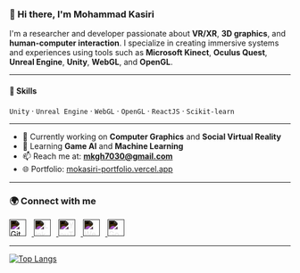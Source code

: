 ### 👋 Hi there, I'm Mohammad Kasiri

I'm a researcher and developer passionate about **VR/XR**, **3D graphics**, and **human-computer interaction**. I specialize in creating immersive systems and experiences using tools such as **Microsoft Kinect**, **Oculus Quest**, **Unreal Engine**, **Unity**, **WebGL**, and **OpenGL**.

---

#### 🔧 Skills  
`Unity` · `Unreal Engine` · `WebGL` · `OpenGL` · `ReactJS` · `Scikit-learn`

---

- 🔭 Currently working on **Computer Graphics** and **Social Virtual Reality**  
- 🌱 Learning **Game AI** and **Machine Learning**  
- 📫 Reach me at: **mkgh7030@gmail.com**  
- 🌐 Portfolio: [mokasiri-portfolio.vercel.app](https://mokasiri-portfolio.vercel.app)

---

### 🌍 Connect with me  

<a href="https://github.com/mo-kasiri" target="_blank">
  <img src="https://cdn.jsdelivr.net/npm/simple-icons@v3/icons/github.svg" alt="GitHub" color="white" height="30" style="color: white; filter: invert(100%); margin-right: 10px;">
</a>
<a href="https://www.linkedin.com/in/mohammad-kasiri-979b8513a/" target="_blank">
  <img src="https://cdn.jsdelivr.net/npm/simple-icons@v3/icons/linkedin.svg" alt="LinkedIn" height="30" style="filter: invert(100%); margin-right: 10px;">
</a>
<a href="https://www.youtube.com/@mokasiri" target="_blank">
  <img src="https://cdn.jsdelivr.net/npm/simple-icons@v3/icons/youtube.svg" alt="YouTube" height="30" style="filter: invert(100%); margin-right: 10px;">
</a>
<a href="https://mokasiri-portfolio.vercel.app/" target="_blank">
  <img src="https://cdn.jsdelivr.net/npm/simple-icons@v3/icons/icloud.svg" alt="Website" height="30" style="filter: invert(100%); margin-right: 10px;">
</a>
<a href="https://mokasiri-portfolio.vercel.app/" target="_blank">
  <img src="https://cdn.jsdelivr.net/npm/simple-icons@v3/icons/googlescholar.svg" alt="Google Scholar" height="30" style="filter: invert(100%);">
</a>

---

[![Top Langs](https://github-readme-stats.vercel.app/api/top-langs/?username=mo-kasiri&layout=compact&theme=dark)](https://github.com/anuraghazra/github-readme-stats)
